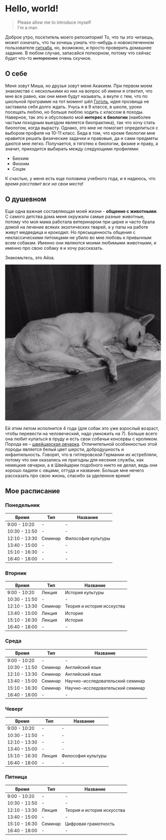 # Hello, world!
> Please allow me to introduce myself \
> I'm a man

Доброе утро, посетитель моего репозитория! То, что ты это читаешь, может означать, что ты хочешь узнать что-нибудь о новоиспеченном пользователе [гитхаба](https://github.com/lovelybanana), но, возможно, и просто проверить домашнее задание. В любом случае, запасайся попкорном, потому что сейчас будет что-то ~~интересное~~ очень скучное.
## О себе
Меня зовут Миша, но друзья зовут меня Акакием. При первом моем знакомстве с несколькими из них на вопрос об имени я ответил, что мне все равно, как они меня будут называть, а вкупе с тем, что по школьной программе на тот момент шёл [Гоголь](https://ru.wikipedia.org/wiki/Гоголь,_Николай_Васильевич), идея прозвища не заставила себя долго ждать. Учусь я в 9 классе, в школе, уроки посещать люблю, но больше люблю ходить с классом в походы. Наверное, так это и обусловило мой **интерес к биологии** (наиболее частым походным выездом является биопрактика), так что хочу стать биологом, когда вырасту. Однако, это мне не помогает определиться с выбором профиля на 10-11 класс. Беда в том, что кроме биологии мне нравится решать физические задачки и правовые, да и сами предметы даются мне легко. Получается, я тяготею к биологии, физике и праву, а значит, приходится выбирать между следующими профилями:
-	Биохим
-	Физхим
-	Соцэк

К счастью, у меня есть еще половина учебного года, и я надеюсь, что _время расставит все на свои места_!
## О душевном
Еще одна важная составляющая моей жизни - **общение с животными**. С самого детства дома меня окружали самые разные животные, потому что моя мама работала ветеринаром при цирке и часто брала домой на лечение всяких экзотических тварей, а у папы на работе живут медведица и крокодил. Но пресыщенность общения с неклассическими питомцами не убило во мне любовь к привычным всем собакам. Именно они являются моими любимыми животными, и именно про свою собаку я и хочу рассказать.

Знакомьтесь, это Айза.

![Aiza](https://github.com/lovelybanana/hw1/blob/master/%D0%B0%D0%B9%D0%B7%D0%B01.png?raw=true)

Ей этим летом исполнится 4 года (для собак это уже взрослый возраст, чтобы перевести на человеческий, надо умножить на 7). Больше всего она любит купаться в пруду и есть свои собачьи консервы с кроликом. Порода ее – [швейцарская овчарка](https://ru.wikipedia.org/wiki/Белая_швейцарская_овчарка). Отличительной особенностью этой породы является белый цвет шерсти, добродушность и инфантильность. Говорят, что в гитлеровской Германии их истребляли, потому что они оказались не пригодны для несения службы, как немецкие овчарки, а в Швейцарии подобного никто не делал, ведь они хорошо ладили с овцами, оттуда и название.
Больше мне нечего рассказать про свою жизнь, спасибо за уделенное время!

## Мое расписание

### Понедельник
|Время | Тип | Название |
| -----|-----|---------|
|9:00 - 10:20 | - | - | 
|10:30 - 11:50| - | - |
|12:10 - 13:30| Семинар | Философия культуры |
|13:40 - 15:00| - | - |
|15:10 - 16:30| - | - |
|16:40 - 18:00| - | - |

### Вторник
Время | Тип | Название
-----|-----|---------
9:00 - 10:20 | Лекция | История культуры |
10:30 - 11:50| - | - |
12:10 - 13:30| Семинар | Теория и история исскуства |
13:40 - 15:00| Лекция | История |
15:10 - 16:30| Лекция | История |
16:40 - 18:00| - | - |
### Среда
Время | Тип | Название
-----|-----|---------
9:00 - 10:20 | - | - | 
10:30 - 11:50| Семинар | Английский язык |
12:10 - 13:30| Семинар | Английский язык |
13:40 - 15:00| Семинар | Научно-исследовательский семинар |
15:10 - 16:30| Семинар| Научно-исследовательский семинар |
16:40 - 18:00| - | - |
### Чеверг
Время | Тип | Название
-----|-----|---------
9:00 - 10:20 | - | - | 
10:30 - 11:50| - | - |
12:10 - 13:30| - | - |
13:40 - 15:00| - | - |
15:10 - 16:30| Лекция | Философия культуры |
16:40 - 18:00| - | - |
### Пятница
Время | Тип | Название
-----|-----|---------
9:00 - 10:20 | - | - | 
10:30 - 11:50| - | - |
12:10 - 13:30| Лекция | Теория и история искусства |
13:40 - 15:00| - | - |
15:10 - 16:30| Семинар | Цифровая грамотность |
16:40 - 18:00| - | - |
